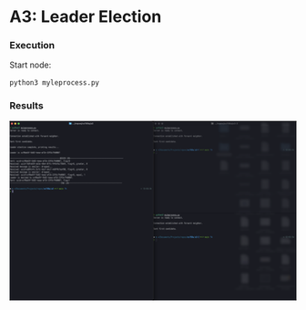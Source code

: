 # A3: Leader Election

### Execution
Start node:
```
python3 myleprocess.py
```
### Results
![image](./a3-results.png)
